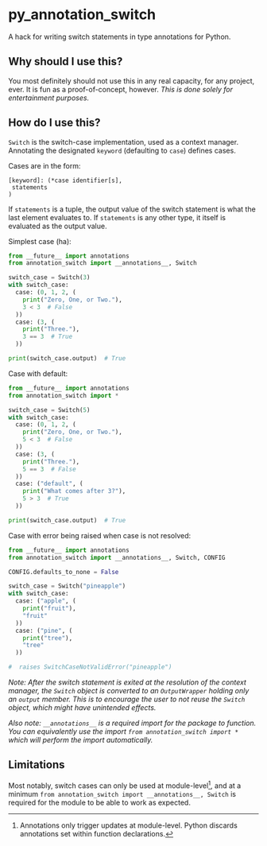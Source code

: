# py_annotation_switch
A hack for writing switch statements in type annotations for Python.

## Why should I use this?
You most definitely should not use this in any real capacity, for any project, ever. It is fun as a proof-of-concept, however. *This is done solely for entertainment purposes.*
 
## How do I use this?
`Switch` is the switch-case implementation, used as a context manager. Annotating the designated `keyword` (defaulting to `case`) defines cases. 

Cases are in the form:
```
[keyword]: (*case identifier[s], 
 statements
)
```

If `statements` is a tuple, the output value of the switch statement is what the last element evaluates to. If `statements` is any other type, it itself is evaluated as the output value.

Simplest case (ha):
```py
from __future__ import annotations
from annotation_switch import __annotations__, Switch

switch_case = Switch(3)
with switch_case:
  case: (0, 1, 2, (
    print("Zero, One, or Two."),
    3 < 3  # False
  ))
  case: (3, (
    print("Three."),
    3 == 3  # True
  ))

print(switch_case.output)  # True
```

Case with default:
```py
from __future__ import annotations
from annotation_switch import *

switch_case = Switch(5)
with switch_case:
  case: (0, 1, 2, (
    print("Zero, One, or Two."),
    5 < 3  # False
  ))
  case: (3, (
    print("Three."),
    5 == 3  # False
  ))
  case: ("default", (
    print("What comes after 3?"),
    5 > 3  # True
  ))

print(switch_case.output)  # True
```

Case with error being raised when case is not resolved:
```py
from __future__ import annotations
from annotation_switch import __annotations__, Switch, CONFIG

CONFIG.defaults_to_none = False

switch_case = Switch("pineapple")
with switch_case:
  case: ("apple", (
    print("fruit"),
    "fruit"
  ))
  case: ("pine", (
    print("tree"),
    "tree"
  ))

#  raises SwitchCaseNotValidError("pineapple")
```

*Note: After the switch statement is exited at the resolution of the context manager, the `Switch` object is converted to an `OutputWrapper` holding only an `output` member. This is to encourage the user to not reuse the `Switch` object, which might have unintended effects.*

*Also note: `__annotations__` is a required import for the package to function. You can equivalently use the import `from annotation_switch import *` which will perform the import automatically.*

## Limitations

Most notably, switch cases can only be used at module-level[^1], and at a minimum `from annotation_switch import __annotations__, Switch` is required for the module to be able to work as expected.

[^1]: Annotations only trigger updates at module-level. Python discards annotations set within function declarations.
